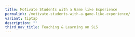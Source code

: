 ```yaml
---
title: Motivate Students with a Game like Experience
permalink: /motivate-students-with-a-game-like-experience/
variant: tiptap
description: ""
third_nav_title: Teaching & Learning on SLS
---
```

